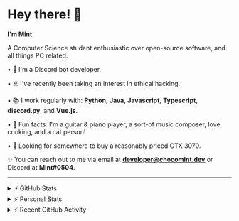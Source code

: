 # Hey there! 👋

**I'm Mint.**

A Computer Science student enthusiastic over open-source software, and all things PC related.

• 👾 I'm a Discord bot developer.

• ☠️ I've recently been taking an interest in ethical hacking.

• 📚 I work regularly with: **Python**, **Java**, **Javascript**, **Typescript**, **discord.py**, and **Vue.js**.

• 🍛 Fun facts: I'm a guitar & piano player, a sort-of music composer, love cooking, and a cat person!

• 🔎 Looking for somewhere to buy a reasonably priced GTX 3070.

✨ You can reach out to me via email at **developer@chocomint.dev** or Discord at **Mint#0504**.

---

<details>
    <summary>⚡ GitHub Stats</summary>

<img height="160px" align="center" alt="Mint's GitHub Stats" src="https://github-readme-stats-lunarmint.vercel.app/api?username=lunarmint&count_private=true&show_icons=true&hide_title=true&hide_border=true&title_color=00ffdf&icon_color=00ffdf&text_color=141823&bg_color=0,4158d0,c850c0,ffcc70&include_all_commits=false"/>

<img align="center" alt="Mint's Most Used Languages" src="https://github-readme-stats-lunarmint.vercel.app/api/top-langs/?username=lunarmint&hide_title=true&hide_border=true&langs_count=8&layout=compact&title_color=141823&bg_color=0,ffcc70,c850c0,4158d0"/>

</details>

<details>
    <summary>⚡ Personal Stats</summary>

<!--START_SECTION:waka-->
![Profile Views](http://img.shields.io/badge/Profile%20Views-1-blue)

![Lines of code](https://img.shields.io/badge/From%20Hello%20World%20I%27ve%20Written-164141%20lines%20of%20code-blue)

**I'm an Early 🐤** 

```text
🌞 Morning    53 commits     ████░░░░░░░░░░░░░░░░░░░░░   18.34% 
🌆 Daytime    99 commits     ████████░░░░░░░░░░░░░░░░░   34.26% 
🌃 Evening    47 commits     ████░░░░░░░░░░░░░░░░░░░░░   16.26% 
🌙 Night      90 commits     ███████░░░░░░░░░░░░░░░░░░   31.14%

```
📅 **I'm Most Productive on Monday** 

```text
Monday       90 commits     ███████░░░░░░░░░░░░░░░░░░   31.14% 
Tuesday      27 commits     ██░░░░░░░░░░░░░░░░░░░░░░░   9.34% 
Wednesday    11 commits     █░░░░░░░░░░░░░░░░░░░░░░░░   3.81% 
Thursday     73 commits     ██████░░░░░░░░░░░░░░░░░░░   25.26% 
Friday       46 commits     ████░░░░░░░░░░░░░░░░░░░░░   15.92% 
Saturday     21 commits     █░░░░░░░░░░░░░░░░░░░░░░░░   7.27% 
Sunday       21 commits     █░░░░░░░░░░░░░░░░░░░░░░░░   7.27%

```


📊 **This Week I Spent My Time On** 

```text
💬 Programming Languages: 
Python                   24 hrs 33 mins      ████████████████████████░   96.27% 
Other                    43 mins             ░░░░░░░░░░░░░░░░░░░░░░░░░   2.87% 
YAML                     12 mins             ░░░░░░░░░░░░░░░░░░░░░░░░░   0.84% 
Roff                     0 secs              ░░░░░░░░░░░░░░░░░░░░░░░░░   0.02% 
Git Config               0 secs              ░░░░░░░░░░░░░░░░░░░░░░░░░   0.0%

🔥 Editors: 
PyCharm                  25 hrs 30 mins      █████████████████████████   100.0%

🐱‍💻 Projects: 
Chiya                    25 hrs              ████████████████████████░   98.05% 
test                     16 mins             ░░░░░░░░░░░░░░░░░░░░░░░░░   1.11% 
GitHub Profile           12 mins             ░░░░░░░░░░░░░░░░░░░░░░░░░   0.84% 
Unknown Project          0 secs              ░░░░░░░░░░░░░░░░░░░░░░░░░   0.01%

💻 Operating System: 
Windows                  25 hrs 30 mins      █████████████████████████   100.0%

```

**I Mostly Code in Python** 

```text
Python                   5 repos             ██████░░░░░░░░░░░░░░░░░░░   25.0% 
C                        5 repos             ██████░░░░░░░░░░░░░░░░░░░   25.0% 
Java                     3 repos             ███░░░░░░░░░░░░░░░░░░░░░░   15.0% 
Clojure                  2 repos             ██░░░░░░░░░░░░░░░░░░░░░░░   10.0% 
Scala                    2 repos             ██░░░░░░░░░░░░░░░░░░░░░░░   10.0%

```



 Last Updated on 08/09/2021
<!--END_SECTION:waka-->

</details>

<details>
    <summary>⚡ Recent GitHub Activity</summary>

<!--START_SECTION:activity-->
1. 💪 Opened PR [#99](https://github.com/ranimepiracy/chiya/pull/99) in [ranimepiracy/chiya](https://github.com/ranimepiracy/chiya)
2. 🎉 Merged PR [#92](https://github.com/ranimepiracy/chiya/pull/92) in [ranimepiracy/chiya](https://github.com/ranimepiracy/chiya)
3. 🎉 Merged PR [#95](https://github.com/ranimepiracy/chiya/pull/95) in [ranimepiracy/chiya](https://github.com/ranimepiracy/chiya)
4. 💪 Opened PR [#93](https://github.com/ranimepiracy/chiya/pull/93) in [ranimepiracy/chiya](https://github.com/ranimepiracy/chiya)
5. 💪 Opened PR [#92](https://github.com/ranimepiracy/chiya/pull/92) in [ranimepiracy/chiya](https://github.com/ranimepiracy/chiya)
<!--END_SECTION:activity-->

</details>
